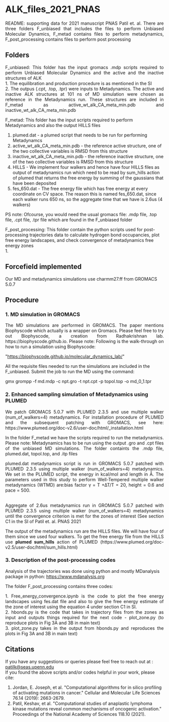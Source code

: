
# ALK_files_2021_PNAS

<p align="justify">
README: supporting data for 2021 manuscript PNAS Patil et. al. There are three folders F_unbiased that includes the files to perform Unbiased Molecular Dynamics, F_metad contains files to perform metadynamics, F_post_processing contains files to perform post processing <br />
</p>

## Folders
<p align="justify">
F_unbiased: This folder has the input gromacs .mdp scripts required to perform Unbiased Molecular Dynamics and the active and the inactive structures of ALK <br />
1. The equilibration and production procedure is as mentioned in the SI <br />
2. The outpus (.cpt, .top, .tpr) were inputs to Metadynamics. The active and inactive ALK structures at 101 ns of MD simulation were chosen as reference in the Metadynamics run. These structures are included in F_metad as  active_wt_alk_CA_meta_min.pdb and  inactive_wt_alk_CA_meta_min.pdb <br />

F_metad: This folder has the input scripts required to perform Metadynamics and also the output HILLS files <br />
1. plumed.dat - a plumed script that needs to be run for performing Metadynamcs <br />
2. active_wt_alk_CA_meta_min.pdb - the reference active structure, one of the two collective variables is RMSD from this structure <br />
3. inactive_wt_alk_CA_meta_min.pdb - the reference inactive structure, one of the two collective variables is RMSD from this structure <br />
4. HILLS  - We implement four walkers and hence have four HILLS files as output of metadynamics run which need to be read by sum_hills action of plumed that returns the free energy by summing of the gaussians that have been deposited <br />
5. fes_650.dat - The free energy file which has free energy at every coordinate on CV space. The reason this is named fes_650.dat, since each walker runs 650 ns, so the aggregate time that we have is 2.6us (4 walkers) <br />

PS note: Ofcourse, you would need the usual gromacs file:  .mdp file, .top file, .cpt file, .tpr file which are found in the F_unbiased folder <br />

F_post_processing: This folder contain the python scripts used for post-processing trajectories data to calculate hydrogen bond occupancies, plot free energy landscapes, and check convergence of metadynamics free energy zones  </br> 
1.
</p>

## Forcefield implemented

Our MD and metadynamics simulations use charmm27.ff from GROMACS 5.0.7

## Procedure
### 1. MD simulation in GROMACS <br />
<p align="justify">
The MD simulations are performed in GROMACS. The paper mentions Biophyscode which actually is a wrapper on Gromacs. Please feel free to try out Biophyscode, a creation from Radhakrishnan lab. https://biophyscode.github.io. Please note: Following is the walk-through on how to  run a simulation using Biophyscode:

"https://biophyscode.github.io/molecular_dynamics_lab/"


All the requisite files needed to run the simulations are  included in the F_unbiased. Submit the job to run the MD using the command: <br />

gmx grompp -f md.mdp -c npt.gro -t npt.cpt -p topol.top -o md_0_1.tpr
</p>

### 2. Enhanced sampling simulation of Metadynamics using PLUMED <br />
<p align="justify">
We patch GROMACS 5.0.7 with PLUMED 2.3.5 and use multiple walker (num_of_walkers=4) metadynamics. For installation procedure of PLUMED and the subsequent patching with GROMACS, see here: https://www.plumed.org/doc-v2.6/user-doc/html/_installation.html <br />
</p>

<p align="justify">
In the folder F_metad we have the scripts required to run the metadynamics. Please note: Metadynamics has to be run using the output .gro and .cpt files of the unbiased MD  simulations. The folder containts the .mdp file, plumed.dat, topol.top, and .itp files <br />
</p>

<p align="justify">
plumed.dat metadynamics script is run in GROMACS 5.0.7 patched with PLUMED 2.3.5 using multiple walker (num_of_walkers=4) metadynamics. We set in the PLUMED script, the energy in kcal/mol and length in Å. The parameters used in this study to perform Well-Tempered multiple walker metadynamics (WTMD) are:bias factor γ = T +∆T/T = 20, height = 0.6 and pace = 500. <br />
<br />
</p>

<p align="justify">
Aggregate of 2.6us metadynamics run in GROMACS 5.0.7 patched with PLUMED 2.3.5 using multiple walker (num_of_walkers=4) metadynamics until the convergence criterion is met for the zones of interest (See section C1 in the SI of  Patil et. al. PNAS 2021<br />
</p>

<p align="justify">
The output of the metadynamics run are the HILLS files. We will have four of them since we used four walkers. To get the free energy file from the HILLS use <b>plumed sum_hills</b> action of PLUMED (https://www.plumed.org/doc-v2.5/user-doc/html/sum_hills.html) <br />
</p>

### 3. Description of the post-processing codes <br />

Analysis of the trajectories was done using python and mostly MDanalysis package in python: https://www.mdanalysis.org  <br />

 The folder F_post_processing contains three codes: <br />
 <p align="justify">
 1. Free_energy_convergence.ipynb is the code to plot the free energy landscapes using fes.dat file and also to give the free energy estimate of the zone of interest using the equation 4 under section C1 in SI. <br />
 2. hbonds.py is the code that takes in trajectory files from the zones as input and outputs things required for the next code - plot_zone.py (to reproduce plots in Fig 3A and 3B in main text)  <br />
 3. plot_zone.py takes in the output from hbonds.py and reproduces the plots in Fig 3A and 3B in main text)  <br />
</p>

## Citations

If you have any suggestions or queries please feel free to reach out at : patilk@seas.upenn.edu  <br />
If you found the above scripts and/or codes helpful in your work, please cite: <br />
1. Jordan, E. Joseph, et al. "Computational algorithms for in silico profiling of activating mutations in cancer." Cellular and Molecular Life Sciences 76.14 (2019): 2663-2679.
2. Patil, Keshav, et al. "Computational studies of anaplastic lymphoma kinase mutations reveal common mechanisms of oncogenic activation." Proceedings of the National Academy of Sciences 118.10 (2021).
</p>
